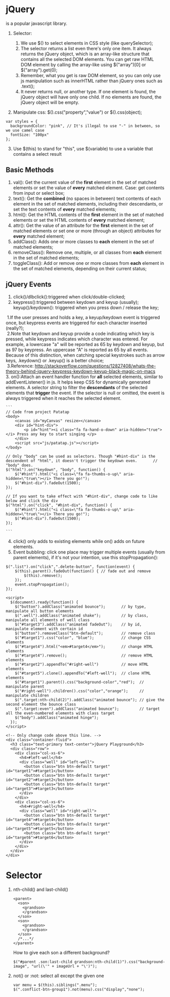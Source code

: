 # jQuery
is a popular javascript library.

1. Selector: 

    1. We use $() to select elements in CSS style (like querySelector);
    2. The selector returns a list even there's only one item. It always returns the jQuery object, which is an array-like structure that contains all the selected DOM elements. You can get raw HTML DOM element by calling the array-like using $("array")[0] or $("array").get(0);
    3. Remember, what you get is raw DOM element, so you can only use js manipulation such as innerHTML rather than jQuery ones such as .text();
    4. It never returns null, or another type. If one element is found, the jQuery object will have only one child. If no elements are found, the jQuery object will be empty.

2. Manipulate css: $().css("property","value") or $().css(object);

  ```
  var styles = {
    backgroundColor: "pink", // It's illegal to use "-" in between, so we use camel case
    fontSize: "100px"
  };
  ```
3. Use $(this) to stand for "this", use $(variable) to use a variable that contains a select result

## Basic Methods
1. val(): Get the current value of the **first** element in the set of matched elements or set the value of **every** matched element. Case: get contents from input or select box;
2. text(): Get the **combined** (no spaces in between) text contents of each element in the set of matched elements, including their descendants, or set the text contents of **every** matched elements;
3. html(): Get the HTML contents of the **first** element in the set of matched elements or set the HTML contents of **every** matched element;
4. attr(): Get the value of an attribute for the **first** element in the set of matched elements or set one or more (through an object) attributes for **every** matched element;
5. addClass(): Adds one or more classes to **each** element in the set of matched elements;
6. removeClass(): Remove one, multiple, or all classes from **each** element in the set of matched elements;
7. toggleClass(): Add or remove one or more classes from **each** element in the set of matched elements, depending on their current status;


## jQuery Events
1. click()/dlbclick():triggered when click/double-clicked;
2. keypress():triggered between keydown and keyup (usually);  
  keyup()/keydown(): triggered when you press down / release the key;  
  
  1.If the user presses and holds a key, a keyup/keydown event is triggered once, but keypress events are triggered for each character inserted (really?);  
  2.Note that keydown and keyup provide a code indicating which key is pressed, while keypress indicates which character was entered. For example, a lowercase "a" will be reported as 65 by keydown and keyup, but as 97 by keypress. An uppercase "A" is reported as 65 by all events. Because of this distinction, when catching special keystrokes such as arrow keys, .keydown() or .keyup() is a better choice;  
  3.Reference: http://stackoverflow.com/questions/12827408/whats-the-theory-behind-jquery-keypress-keydown-keyup-black-magic-on-macs  
3. on():Attach an event handler function for **all** selected elements, similar to addEventListener() in js. It helps keep CSS for dynamically generated elements. A selector string to filter the **descendants** of the selected elements that **trigger** the event. If the selector is null or omitted, the event is always triggered when it reaches the selected element.  

	```	
	// Code from project Patatap
	<body>
		<canvas id="myCanvas" resize></canvas>
		<div id="hint-div">
			<p id="hint"><i class="fa fa-hand-o-down" aria-hidden="true"></i> Press any key to start singing </p>
		</div>
		<script src="js/patatap.js"></script>
	</body>

	// Only "body" can be used as selectors. Though "#hint-div" is the descendent of "html", it doesn't trigger the keydown even. 		// "body" does.
	$("html").on("keydown", "body", function() {
		$("#hint").html("<i class=\"fa fa-thumbs-o-up\" aria-hidden=\"true\"></i> There you go!");
		$("#hint-div").fadeOut(1500);
	});

	// If you want to take effect with "#hint-div", change code to like below and click the div 
	$("html").on("click", "#hint-div", function() {
		$("#hint").html("<i class=\"fa fa-thumbs-o-up\" aria-hidden=\"true\"></i> There you go!");
		$("#hint-div").fadeOut(1500);
	});

	```

4. click() only adds to existing elements while on() adds on future elements.
5. Event bubbling: click one place may trigger multiple events (usually from parent elements), if it's not your intention, use this stopPropagation(): 
  
  ```
  $(".list").on("click",".delete-button", function(event) {
	  $(this).parent().fadeOut(function() { // fade out and remove
		  $(this).remove(); 
	  });
	  event.stopPropagation();
  });
  ```

```
<script>
  $(document).ready(function() {
    $("button").addClass("animated bounce");       // by type, manipulate all button elements
    $(".well").addClass("animated shake");         // by class, manipulate all elements of well class
    $("#target3").addClass("animated fadeOut");    // by id, manipulate element with certain id
    $("button").removeClass("btn-default");        // remove class
    $("#target1").css("color", "blue");            // change CSS elements
    $("#target4").html("<em>#target4</em>");       // change HTML elements
    $("#target4").remove();                        // remove HTML elements
    $("#target2").appendTo("#right-well")          // move HTML elements
    $("#target5").clone().appendTo("#left-well");  // clone HTML elements
    $("#target1").parent().css("background-color","red");  // manipulate parent
    $("#right-well").children().css("color","orange");     // manipulate children
    $(".target:nth-child(2)").addClass("animated bounce"); // give the second element the bounce class
    $(".target:even").addClass("animated bounce");         // target all the even-numbered elements with class target
    $("body").addClass("animated hinge");
  });
</script>

<!-- Only change code above this line. -->
<div class="container-fluid">
  <h3 class="text-primary text-center">jQuery Playground</h3>
  <div class="row">
    <div class="col-xs-6">
      <h4>#left-well</h4>
      <div class="well" id="left-well">
        <button class="btn btn-default target" id="target1">#target1</button>
        <button class="btn btn-default target" id="target2">#target2</button>
        <button class="btn btn-default target" id="target3">#target3</button>
      </div>
    </div>
    <div class="col-xs-6">
      <h4>#right-well</h4>
      <div class="well" id="right-well">
        <button class="btn btn-default target" id="target4">#target4</button>
        <button class="btn btn-default target" id="target5">#target5</button>
        <button class="btn btn-default target" id="target6">#target6</button>
      </div>
    </div>
  </div>
</div>
```
# Selector
1. nth-child() and last-child()

	```
	<parent>
	  <son>
	    <grandson>
	    </grandson>
	  </son>
	  <son>
	    <grandson>
	    </grandson>
	  </son>
	  /*...*/
	</parent>
	```    
	How to give each son a different background?      

	```
	$("#parent .son:last-child grandson:nth-child(1)").css("background-image", "url(\'" + imageUrl + "\')");
	```

2. not() or :not: select all except the given one

	```
	var menu = $(this).siblings(".menu");
	$(".conflict-btn-group1").not(menu).css("display","none");
	```
